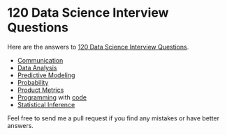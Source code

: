 # 120 Data Science Interview Questions

Here are the answers to [120 Data Science Interview Questions](http://www.datasciencequestions.com/).

- [Communication](communication.md)
- [Data Analysis](data-analysis.md)
- [Predictive Modeling](predictive-modeling.md)
- [Probability](probability.md)
- [Product Metrics](product-metrics.md)
- [Programming](programming.md) with [code](code.ipynb)
- [Statistical Inference](statistical-inference.md)

Feel free to send me a pull request if you find any mistakes or have better answers.
